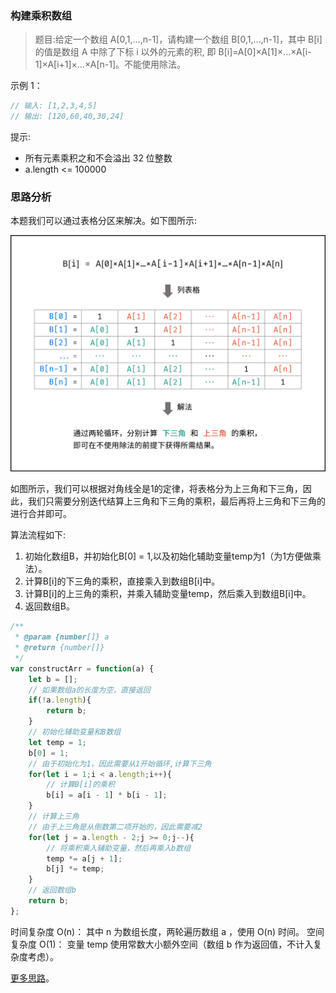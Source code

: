 ### 构建乘积数组

> 题目:给定一个数组 A[0,1,…,n-1]，请构建一个数组 B[0,1,…,n-1]，其中 B[i] 的值是数组 A 中除了下标 i 以外的元素的积, 即 B[i]=A[0]×A[1]×…×A[i-1]×A[i+1]×…×A[n-1]。不能使用除法。


示例 1：

```js
// 输入: [1,2,3,4,5]
// 输出: [120,60,40,30,24]
```

提示:

- 所有元素乘积之和不会溢出 32 位整数
- a.length <= 100000

### 思路分析

本题我们可以通过表格分区来解决。如下图所示:

![](../../images/constructArr-1.png)

如图所示，我们可以根据对角线全是1的定律，将表格分为上三角和下三角，因此，我们只需要分别迭代结算上三角和下三角的乘积，最后再将上三角和下三角的进行合并即可。

算法流程如下:

1. 初始化数组B，并初始化B[0] = 1,以及初始化辅助变量temp为1（为1方便做乘法）。
2. 计算B[i]的下三角的乘积，直接乘入到数组B[i]中。
3. 计算B[i]的上三角的乘积，并乘入辅助变量temp，然后乘入到数组B[i]中。
4. 返回数组B。

```js
/**
 * @param {number[]} a
 * @return {number[]}
 */
var constructArr = function(a) {
    let b = [];
    // 如果数组a的长度为空，直接返回
    if(!a.length){
        return b;
    }
    // 初始化辅助变量和B数组
    let temp = 1;
    b[0] = 1;
    // 由于初始化为1，因此需要从1开始循环,计算下三角
    for(let i = 1;i < a.length;i++){
        // 计算B[i]的乘积
        b[i] = a[i - 1] * b[i - 1];
    }
    // 计算上三角
    // 由于上三角是从倒数第二项开始的，因此需要减2
    for(let j = a.length - 2;j >= 0;j--){
        // 将乘积乘入辅助变量，然后再乘入b数组
        temp *= a[j + 1];
        b[j] *= temp;
    }
    // 返回数组b
    return b;
};
```

时间复杂度 O(n)： 其中 n 为数组长度，两轮遍历数组 a ，使用 O(n) 时间。
空间复杂度 O(1)： 变量 temp 使用常数大小额外空间（数组 b 作为返回值，不计入复杂度考虑）。


[更多思路](https://leetcode-cn.com/problems/gou-jian-cheng-ji-shu-zu-lcof/solution/mian-shi-ti-66-gou-jian-cheng-ji-shu-zu-biao-ge-fe/)。
